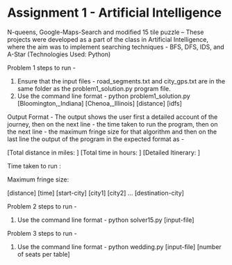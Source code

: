# Assignment 1 - Artificial Intelligence 

N-queens, Google-Maps-Search and modified 15 tile puzzle – These projects were developed as a part of the class in Artificial Intelligence, where the aim was to implement searching techniques  - BFS, DFS, IDS, and A-Star (Technologies Used: Python) 

Problem 1 steps to run - 

1) Ensure that the input files - road_segments.txt and city_gps.txt are in the same folder as the problem1_solution.py program file.
2) Use the command line format - python problem1_solution.py [Bloomington,_Indiana] [Chenoa,_Illinois] [distance] [idfs]

Output Format -
The output shows the user first a detailed account of the journey, then on the next line - the time taken to run the program, then on the next line - the maximum fringe size for that algorithm and then on the last line the output of the program in the expected format as - 

[Total distance in miles: ] [Total time in hours: ] [Detailed Itinerary: ]
 
Time taken to run : 

Maximum fringe size:

[distance] [time] [start-city] [city1] [city2] ... [destination-city]


Problem 2 steps to run - 
1) Use the command line format - python solver15.py [input-file]

Problem 3 steps to run - 
1) Use the command line format - python wedding.py [input-file] [number of seats per table]
